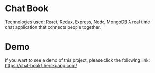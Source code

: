# Chat Book
Technologies used: React, Redux, Express, Node, MongoDB
A real time chat application that connects people together. 


# Demo 
If you want to see a demo of this project, please click the following link: https://chat-book1.herokuapp.com/
